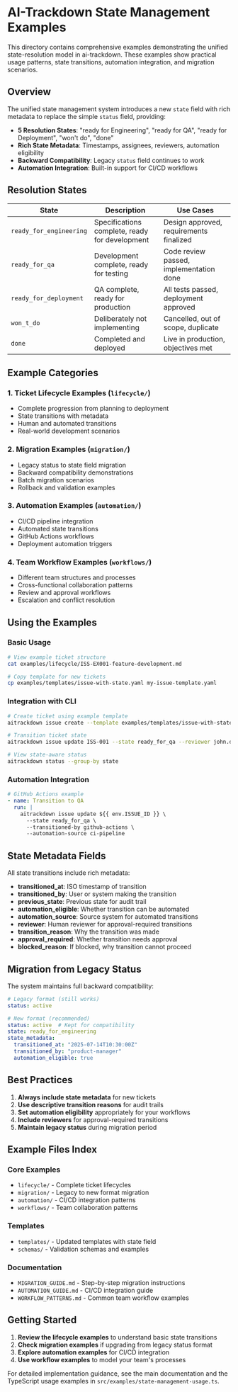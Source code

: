 # AI-Trackdown State Management Examples

This directory contains comprehensive examples demonstrating the unified state-resolution model in ai-trackdown. These examples show practical usage patterns, state transitions, automation integration, and migration scenarios.

## Overview

The unified state management system introduces a new `state` field with rich metadata to replace the simple `status` field, providing:

- **5 Resolution States**: "ready for Engineering", "ready for QA", "ready for Deployment", "won't do", "done"
- **Rich State Metadata**: Timestamps, assignees, reviewers, automation eligibility
- **Backward Compatibility**: Legacy `status` field continues to work
- **Automation Integration**: Built-in support for CI/CD workflows

## Resolution States

| State | Description | Use Cases |
|-------|-------------|-----------|
| `ready_for_engineering` | Specifications complete, ready for development | Design approved, requirements finalized |
| `ready_for_qa` | Development complete, ready for testing | Code review passed, implementation done |
| `ready_for_deployment` | QA complete, ready for production | All tests passed, deployment approved |
| `won_t_do` | Deliberately not implementing | Cancelled, out of scope, duplicate |
| `done` | Completed and deployed | Live in production, objectives met |

## Example Categories

### 1. Ticket Lifecycle Examples (`lifecycle/`)
- Complete progression from planning to deployment
- State transitions with metadata
- Human and automated transitions
- Real-world development scenarios

### 2. Migration Examples (`migration/`)
- Legacy status to state field migration
- Backward compatibility demonstrations
- Batch migration scenarios
- Rollback and validation examples

### 3. Automation Examples (`automation/`)
- CI/CD pipeline integration
- Automated state transitions
- GitHub Actions workflows
- Deployment automation triggers

### 4. Team Workflow Examples (`workflows/`)
- Different team structures and processes
- Cross-functional collaboration patterns
- Review and approval workflows
- Escalation and conflict resolution

## Using the Examples

### Basic Usage
```bash
# View example ticket structure
cat examples/lifecycle/ISS-EX001-feature-development.md

# Copy template for new tickets  
cp examples/templates/issue-with-state.yaml my-issue-template.yaml
```

### Integration with CLI
```bash
# Create ticket using example template
aitrackdown issue create --template examples/templates/issue-with-state.yaml

# Transition ticket state
aitrackdown issue update ISS-001 --state ready_for_qa --reviewer john.doe

# View state-aware status
aitrackdown status --group-by state
```

### Automation Integration
```yaml
# GitHub Actions example
- name: Transition to QA
  run: |
    aitrackdown issue update ${{ env.ISSUE_ID }} \
      --state ready_for_qa \
      --transitioned-by github-actions \
      --automation-source ci-pipeline
```

## State Metadata Fields

All state transitions include rich metadata:

- **transitioned_at**: ISO timestamp of transition
- **transitioned_by**: User or system making the transition
- **previous_state**: Previous state for audit trail
- **automation_eligible**: Whether transition can be automated
- **automation_source**: Source system for automated transitions
- **reviewer**: Human reviewer for approval-required transitions
- **transition_reason**: Why the transition was made
- **approval_required**: Whether transition needs approval
- **blocked_reason**: If blocked, why transition cannot proceed

## Migration from Legacy Status

The system maintains full backward compatibility:

```yaml
# Legacy format (still works)
status: active

# New format (recommended)
status: active  # Kept for compatibility
state: ready_for_engineering
state_metadata:
  transitioned_at: "2025-07-14T10:30:00Z"
  transitioned_by: "product-manager"
  automation_eligible: true
```

## Best Practices

1. **Always include state metadata** for new tickets
2. **Use descriptive transition reasons** for audit trails
3. **Set automation eligibility** appropriately for your workflows
4. **Include reviewers** for approval-required transitions
5. **Maintain legacy status** during migration period

## Example Files Index

### Core Examples
- `lifecycle/` - Complete ticket lifecycles
- `migration/` - Legacy to new format migration
- `automation/` - CI/CD integration patterns
- `workflows/` - Team collaboration patterns

### Templates
- `templates/` - Updated templates with state field
- `schemas/` - Validation schemas and examples

### Documentation
- `MIGRATION_GUIDE.md` - Step-by-step migration instructions
- `AUTOMATION_GUIDE.md` - CI/CD integration guide
- `WORKFLOW_PATTERNS.md` - Common team workflow examples

## Getting Started

1. **Review the lifecycle examples** to understand basic state transitions
2. **Check migration examples** if upgrading from legacy status format
3. **Explore automation examples** for CI/CD integration
4. **Use workflow examples** to model your team's processes

For detailed implementation guidance, see the main documentation and the TypeScript usage examples in `src/examples/state-management-usage.ts`.